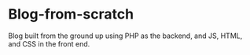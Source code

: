 # Blog-from-scratch
Blog built from the ground up using PHP as the backend, and JS, HTML, and CSS in the front end.
